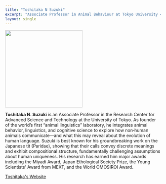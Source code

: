 ```yaml
---
title: "Toshitaka N Suzuki"
excerpt: "Associate Professor in Animal Behaviour at Tokyo University <br/><img src='/2025/images/Toshitaka_Suzuki.jpg' width='150'>"
layout: single
---
```



<img src="/2025/images/Toshitaka_Suzuki.jpg" width="250"/>


**Toshitaka N. Suzuki** is an Associate Professor in the Research Center for Advanced Science and Technology at the University of Tokyo. As founder of the world’s first “animal linguistics” laboratory, he integrates animal behavior, linguistics, and cognitive science to explore how non‑human animals communicate—and what this may reveal about the evolution of human language. Suzuki is best known for his groundbreaking work on the Japanese tit (Paridae), showing that their calls convey discrete meanings and exhibit compositional structure, fundamentally challenging assumptions about human uniqueness. His research has earned him major awards including the Miyadi Award, Japan Ethological Society Prize, the Young Scientists’ Award from MEXT, and the World OMOSIROI Award.

[Toshitaka's Website](https://www.toshitakasuzuki.com/)
